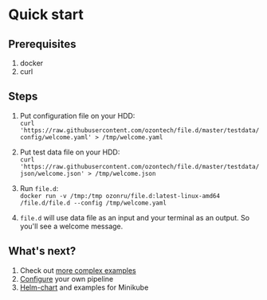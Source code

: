 # Quick start

## Prerequisites 
1. docker
2. curl


## Steps
1. Put configuration file on your HDD:<br> 
`curl 'https://raw.githubusercontent.com/ozontech/file.d/master/testdata/config/welcome.yaml' > /tmp/welcome.yaml`

2. Put test data file on your HDD:<br>
`curl 'https://raw.githubusercontent.com/ozontech/file.d/master/testdata/json/welcome.json' > /tmp/welcome.json`

3. Run `file.d`:<br>
`docker run -v /tmp:/tmp ozonru/file.d:latest-linux-amd64 /file.d/file.d --config /tmp/welcome.yaml`

4. `file.d` will use data file as an input and your terminal as an output. So you'll see a welcome message.

## What's next?
1. Check out [more complex examples](/docs/examples.md) 
2. [Configure](/docs/configuring.md) your own pipeline 
3. [Helm-chart](/charts/filed/README.md) and examples for Minikube
